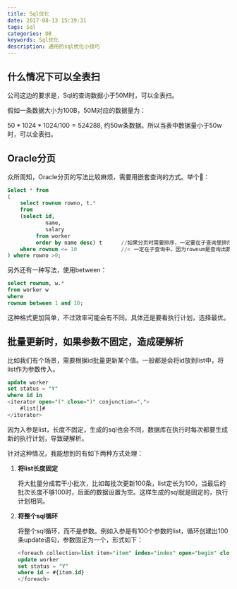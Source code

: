 ```yaml
---
title: Sql优化
date: 2017-08-13 15:39:31
tags: Sql
categories: DB
keywords: Sql优化
description: 通用的sql优化小技巧
---
```


## 什么情况下可以全表扫

公司这边的要求是，Sql的查询数据小于50M时，可以全表扫。

假如一条数据大小为100B，50M对应的数据量为：

$50*1024*1024/100=524288$, 约50w条数据。所以当表中数据量小于50w时，可以全表扫。



## Oracle分页

众所周知，Oracle分页的写法比较麻烦，需要用嵌套查询的方式。举个🌰：

```sql
Select * from 
(
	select rownum rowno, t.* 
	from
  	(select id,
     		name,
     		salary
     	 from worker
     	 order by name desc) t		//如果分页时需要排序，一定要在子查询里排序完成后，再分页
  	where rownum <= 10				//< 一定在子查询中。因为rownum是查询出数据之后再给rownum赋值。否则从第2页开始查询结果都为空
) where rowno >0;
```

另外还有一种写法，使用between：

```Sql
select rownum, w.* 
from worker w
where 
rownum between 1 and 10;
```

这种格式更加简单，不过效率可能会有不同。具体还是要看执行计划，选择最优。



## 批量更新时，如果参数不固定，造成硬解析

比如我们有个场景，需要根据id批量更新某个值。一般都是会将id放到list中，将list作为参数传入。

```sql
update worker
set status = "Y"
where id in
<iterator open="(" close=")" conjunction=",">
	#list[]#
</iterator>
```

因为入参是list，长度不固定，生成的sql也会不同，数据库在执行时每次都要生成新的执行计划，导致硬解析。

针对这种情况，我能想到的有如下两种方式处理：

1. **将list长度固定**

   将大批量分成若干小批次，比如每批次更新100条，list定长为100，当最后的批次长度不够100时，后面的数据设置为空。这样生成的sql就是固定的，执行计划相同。

2. **将整个sql循环**

   将整个sql循环，而不是参数。例如入参是有100个参数的list，循环创建出100条update语句，参数固定为一个，形式如下：

   ```sql
   <foreach collection=list item="item" index="index" open="begin" close=";end;" separator=";">
   update worker 
   set status = "Y"
   where id = #{item.id}
   </foreach>
   ```

   ​